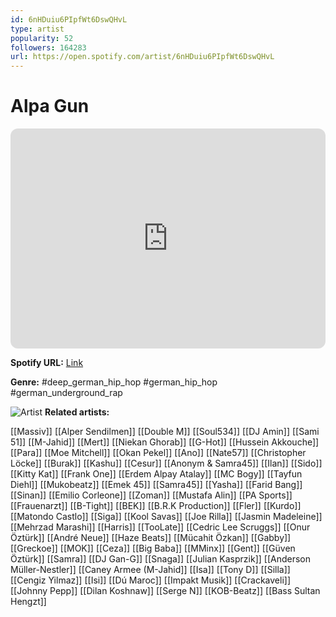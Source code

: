```yaml
---
id: 6nHDuiu6PIpfWt6DswQHvL
type: artist
popularity: 52
followers: 164283
url: https://open.spotify.com/artist/6nHDuiu6PIpfWt6DswQHvL
---
```

# Alpa Gun

<iframe style="border-radius:12px" src="https://open.spotify.com/embed/artist/6nHDuiu6PIpfWt6DswQHvL" width="100%" height="352" frameBorder="0" allowfullscreen="" allow="autoplay; clipboard-write; encrypted-media; fullscreen; picture-in-picture" loading="lazy"></iframe>

**Spotify URL:** [Link](https://open.spotify.com/artist/6nHDuiu6PIpfWt6DswQHvL)

**Genre:**  #deep_german_hip_hop #german_hip_hop #german_underground_rap

![Artist](https://i.scdn.co/image/ab6761610000e5eb7e42292209cd7558b868404d)
**Related artists:**

[[Massiv]]
[[Alper Sendilmen]]
[[Double M]]
[[Soul534]]
[[DJ Amin]]
[[Sami 51]]
[[M-Jahid]]
[[Mert]]
[[Niekan Ghorab]]
[[G-Hot]]
[[Hussein Akkouche]]
[[Para]]
[[Moe Mitchell]]
[[Okan Pekel]]
[[Ano]]
[[Nate57]]
[[Christopher Löcke]]
[[Burak]]
[[Kashu]]
[[Cesur]]
[[Anonym & Samra45]]
[[Ilan]]
[[Sido]]
[[Kitty Kat]]
[[Frank One]]
[[Erdem Alpay Atalay]]
[[MC Bogy]]
[[Tayfun Diehl]]
[[Mukobeatz]]
[[Emek 45]]
[[Samra45]]
[[Yasha]]
[[Farid Bang]]
[[Sinan]]
[[Emilio Corleone]]
[[Zoman]]
[[Mustafa Alin]]
[[PA Sports]]
[[Frauenarzt]]
[[B-Tight]]
[[BEK]]
[[B.R.K Production]]
[[Fler]]
[[Kurdo]]
[[Matondo Castlo]]
[[Siga]]
[[Kool Savas]]
[[Joe Rilla]]
[[Jasmin Madeleine]]
[[Mehrzad Marashi]]
[[Harris]]
[[TooLate]]
[[Cedric Lee Scruggs]]
[[Onur Öztürk]]
[[André Neue]]
[[Haze Beats]]
[[Mücahit Özkan]]
[[Gabby]]
[[Greckoe]]
[[MOK]]
[[Ceza]]
[[Big Baba]]
[[MMinx]]
[[Gent]]
[[Güven Öztürk]]
[[Samra]]
[[DJ Gan-G]]
[[Snaga]]
[[Julian Kasprzik]]
[[Anderson Müller-Nestler]]
[[Caney Armee (M-Jahid]]
[[Isa]]
[[Tony D]]
[[Silla]]
[[Cengiz Yilmaz]]
[[Isi]]
[[Dú Maroc]]
[[Impakt Musik]]
[[Crackaveli]]
[[Johnny Pepp]]
[[Dilan Koshnaw]]
[[Serge N]]
[[KOB-Beatz]]
[[Bass Sultan Hengzt]]
